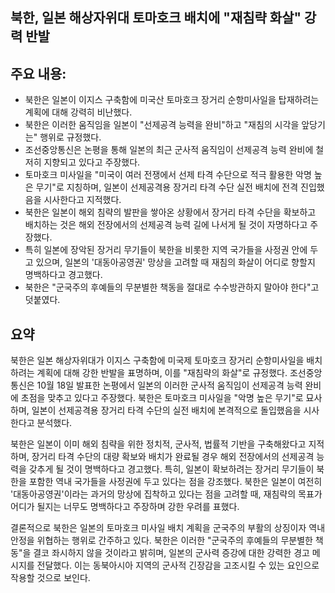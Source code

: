 ## 북한, 일본 해상자위대 토마호크 배치에 "재침략 화살" 강력 반발

## 주요 내용:
*   북한은 일본이 이지스 구축함에 미국산 토마호크 장거리 순항미사일을 탑재하려는 계획에 대해 강력히 비난했다.
*   북한은 이러한 움직임을 일본이 "선제공격 능력을 완비"하고 "재침의 시각을 앞당기는" 행위로 규정했다.
*   조선중앙통신은 논평을 통해 일본의 최근 군사적 움직임이 선제공격 능력 완비에 철저히 지향되고 있다고 주장했다.
*   토마호크 미사일을 "미국이 여러 전쟁에서 선제 타격 수단으로 적극 활용한 악명 높은 무기"로 지칭하며, 일본이 선제공격용 장거리 타격 수단 실전 배치에 전격 진입했음을 시사한다고 지적했다.
*   북한은 일본이 해외 침략의 발판을 쌓아온 상황에서 장거리 타격 수단을 확보하고 배치하는 것은 해외 전장에서의 선제공격 능력 길에 나서게 될 것이 자명하다고 주장했다.
*   특히 일본에 장악된 장거리 무기들이 북한을 비롯한 지역 국가들을 사정권 안에 두고 있으며, 일본의 '대동아공영권' 망상을 고려할 때 재침의 화살이 어디로 향할지 명백하다고 경고했다.
*   북한은 "군국주의 후예들의 무분별한 책동을 절대로 수수방관하지 말아야 한다"고 덧붙였다.

## 요약

북한은 일본 해상자위대가 이지스 구축함에 미국제 토마호크 장거리 순항미사일을 배치하려는 계획에 대해 강한 반발을 표명하며, 이를 "재침략의 화살"로 규정했다. 조선중앙통신은 10월 18일 발표한 논평에서 일본의 이러한 군사적 움직임이 선제공격 능력 완비에 초점을 맞추고 있다고 주장했다. 북한은 토마호크 미사일을 "악명 높은 무기"로 묘사하며, 일본이 선제공격용 장거리 타격 수단의 실전 배치에 본격적으로 돌입했음을 시사한다고 분석했다.

북한은 일본이 이미 해외 침략을 위한 정치적, 군사적, 법률적 기반을 구축해왔다고 지적하며, 장거리 타격 수단의 대량 확보와 배치가 완료될 경우 해외 전장에서의 선제공격 능력을 갖추게 될 것이 명백하다고 경고했다. 특히, 일본이 확보하려는 장거리 무기들이 북한을 포함한 역내 국가들을 사정권에 두고 있다는 점을 강조했다. 북한은 일본이 여전히 '대동아공영권'이라는 과거의 망상에 집착하고 있다는 점을 고려할 때, 재침략의 목표가 어디가 될지는 너무도 명백하다고 주장하며 강한 우려를 표했다.

결론적으로 북한은 일본의 토마호크 미사일 배치 계획을 군국주의 부활의 상징이자 역내 안정을 위협하는 행위로 간주하고 있다. 북한은 이러한 "군국주의 후예들의 무분별한 책동"을 결코 좌시하지 않을 것이라고 밝히며, 일본의 군사력 증강에 대한 강력한 경고 메시지를 전달했다. 이는 동북아시아 지역의 군사적 긴장감을 고조시킬 수 있는 요인으로 작용할 것으로 보인다.